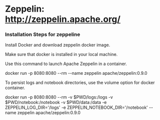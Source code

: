# Zeppelin: http://zeppelin.apache.org/
### Installation Steps for zeppeline

Install Docker and download zeppelin docker image. 

Make sure that docker is installed in your local machine.

Use this command to launch Apache Zeppelin in a container.

docker run -p 8080:8080 --rm --name zeppelin apache/zeppelin:0.9.0

To persist logs and notebook directories, use the volume option for docker container.

docker run -p 8080:8080 --rm -v $PWD/logs:/logs -v $PWD/notebook:/notebook -v $PWD/data:/data -e ZEPPELIN_LOG_DIR='/logs' -e ZEPPELIN_NOTEBOOK_DIR='/notebook' --name zeppelin apache/zeppelin:0.9.0
